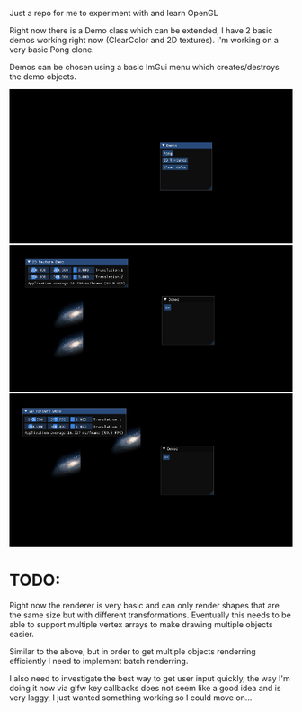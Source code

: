 Just a repo for me to experiment with and learn OpenGL

Right now there is a Demo class which can be extended, I have 2 basic demos working right now (ClearColor and 2D textures).
I'm working on a very basic Pong clone.

Demos can be chosen using a basic ImGui menu which creates/destroys the demo objects.

![Menu](img/menu.png)
![2D Textures](img/2d-texture-demo1.png)
![2D Textures Moving](img/2d-texture-demo2.png)


# TODO:

Right now the renderer is very basic and can only render shapes that are the same size but with different transformations. Eventually this needs to be able to support multiple vertex arrays to make drawing multiple objects easier.


Similar to the above, but in order to get multiple objects renderring efficiently I need to implement batch renderring.


I also need to investigate the best way to get user input quickly, the way I'm doing it now via glfw key callbacks does not seem like a good idea and is very laggy, I just wanted something working so I could move on...